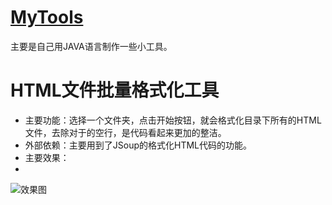 # [MyTools](https://han-chao.github.io/MyTools/)
主要是自己用JAVA语言制作一些小工具。
# HTML文件批量格式化工具 #


- 主要功能：选择一个文件夹，点击开始按钮，就会格式化目录下所有的HTML文件，去除对于的空行，是代码看起来更加的整洁。
- 外部依赖：主要用到了JSoup的格式化HTML代码的功能。
- 主要效果：
- 
![效果图](http://i.imgur.com/LZxnyTQ.png)
